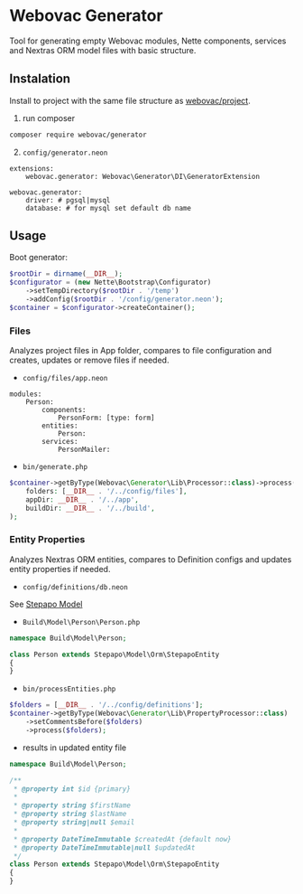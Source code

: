 # Webovac Generator

Tool for generating empty Webovac modules, Nette components, services and Nextras ORM model files with basic structure.

## Instalation

Install to project with the same file structure as [webovac/project](https://www.github.com/webovac/project).

1. run composer

```bash
composer require webovac/generator
```

2. `config/generator.neon`

```neon
extensions:
    webovac.generator: Webovac\Generator\DI\GeneratorExtension

webovac.generator:
    driver: # pgsql|mysql
    database: # for mysql set default db name
```

## Usage

Boot generator:

```php
$rootDir = dirname(__DIR__);
$configurator = (new Nette\Bootstrap\Configurator)
	->setTempDirectory($rootDir . '/temp')
	->addConfig($rootDir . '/config/generator.neon');
$container = $configurator->createContainer();
```

### Files

Analyzes project files in App folder, compares to file configuration and creates, updates or remove files if needed.

- `config/files/app.neon`

```neon
modules:
    Person:
        components:
            PersonForm: [type: form]
        entities:
            Person:
        services:
            PersonMailer:
```

- `bin/generate.php`

```php
$container->getByType(Webovac\Generator\Lib\Processor::class)->process(
    folders: [__DIR__ . '/../config/files'],
    appDir: __DIR__ . '/../app',
    buildDir: __DIR__ . '/../build',
);
```

### Entity Properties

Analyzes Nextras ORM entities, compares to Definition configs and updates entity properties if needed.

- `config/definitions/db.neon`

See [Stepapo Model](https://github.com/stepapo/model#definitions)

- `Build\Model\Person\Person.php`

```php
namespace Build\Model\Person;

class Person extends Stepapo\Model\Orm\StepapoEntity
{
}
```

- `bin/processEntities.php`

```php
$folders = [__DIR__ . '/../config/definitions'];
$container->getByType(Webovac\Generator\Lib\PropertyProcessor::class)
    ->setCommentsBefore($folders)
    ->process($folders);
```

- results in updated entity file

```php
namespace Build\Model\Person;

/**
 * @property int $id {primary}
 *
 * @property string $firstName
 * @property string $lastName
 * @property string|null $email
 *
 * @property DateTimeImmutable $createdAt {default now}
 * @property DateTimeImmutable|null $updatedAt
 */
class Person extends Stepapo\Model\Orm\StepapoEntity
{
}
```
